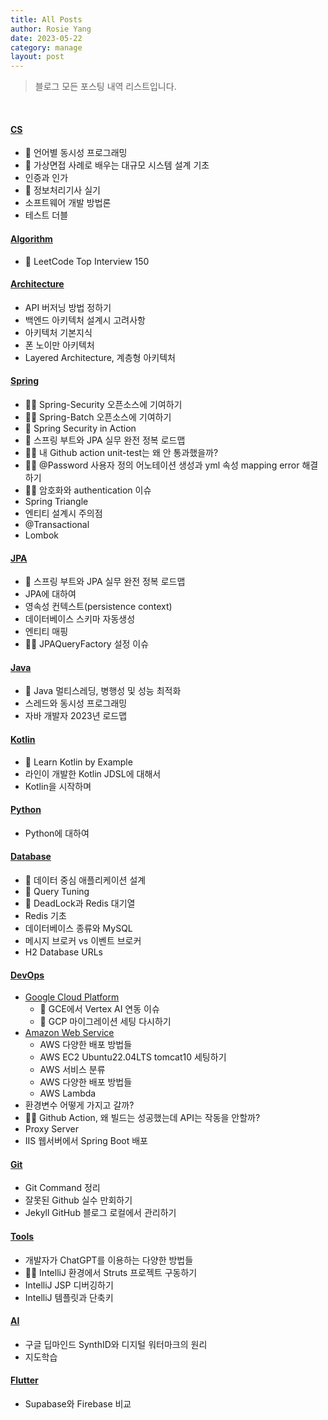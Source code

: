 ```yaml
---
title: All Posts
author: Rosie Yang
date: 2023-05-22
category: manage
layout: post
---
```


> 블로그 모든 포스팅 내역 리스트입니다.

<br>

#### [CS]({{site.baseurl}}/cs/2023/04/13/CS.html)
- 📖 언어별 동시성 프로그래밍
- 📖 가상면접 사례로 배우는 대규모 시스템 설계 기초
- 인증과 인가
- 📖 정보처리기사 실기
- 소프트웨어 개발 방법론
- 테스트 더블

#### [Algorithm]({{site.baseurl}}/cs/2023/04/14/Algorithm.html)
- 📖 LeetCode Top Interview 150

#### [Architecture]({{site.baseurl}}/cs/2023/04/14/Architecture.html)
- API 버저닝 방법 정하기
- 백엔드 아키텍처 설계시 고려사항
- 아키텍처 기본지식
- 폰 노이만 아키텍처
- Layered Architecture, 계층형 아키텍처

#### [Spring]({{site.baseurl}}/backend/2023/04/14/Spring.html)
- 🚴🏽 Spring-Security 오픈소스에 기여하기
- 🚴🏽 Spring-Batch 오픈소스에 기여하기
- 📖 Spring Security in Action
- 📖 스프링 부트와 JPA 실무 완전 정복 로드맵
- 🚴🏽 내 Github action unit-test는 왜 안 통과했을까?
- 🚴🏽 @Password 사용자 정의 어노테이션 생성과 yml 속성 mapping error 해결하기
- 🚴🏽 암호화와 authentication 이슈
- Spring Triangle
- 엔티티 설계시 주의점
- @Transactional
- Lombok

#### [JPA]({{site.baseurl}}/backend/2023/04/15/JPA.html)
- 📖 스프링 부트와 JPA 실무 완전 정복 로드맵
- JPA에 대하여
- 영속성 컨텍스트(persistence context)
- 데이터베이스 스키마 자동생성
- 엔티티 매핑
- 🚴🏽 JPAQueryFactory 설정 이슈

#### [Java]({{site.baseurl}}/backend/2023/04/30/Java.html)
- 📖 Java 멀티스레딩, 병행성 및 성능 최적화
- 스레드와 동시성 프로그래밍
- 자바 개발자 2023년 로드맵

#### [Kotlin]({{site.baseurl}}/backend/2023/05/02/Kotlin.html)
- 📖 Learn Kotlin by Example
- 라인이 개발한 Kotlin JDSL에 대해서
- Kotlin을 시작하며

#### [Python]({{site.baseurl}}/backend/2023/05/03/Python.html)
- Python에 대하여

#### [Database](/backend/2023/05/04/Database.html)
- 📖 데이터 중심 애플리케이션 설계
- 🚴 Query Tuning
- 🚴 DeadLock과 Redis 대기열
- Redis 기초
- 데이터베이스 종류와 MySQL
- 메시지 브로커 vs 이벤트 브로커
- H2 Database URLs

#### [DevOps]({{site.baseurl}}/devops/2023/05/08/DevOps.html)
- [Google Cloud Platform]({{site.baseurl}}/study/2023/05/07/GCP.html)
  - 🚴 GCE에서 Vertex AI 연동 이슈
  - 🚴 GCP 마이그레이션 세팅 다시하기
- [Amazon Web Service]({{site.baseurl}}/study/2023/05/07/AWS.html)
  - AWS 다양한 배포 방법들
  - AWS EC2 Ubuntu22.04LTS tomcat10 세팅하기
  - AWS 서비스 분류
  - AWS 다양한 배포 방법들
  - AWS Lambda
- 환경변수 어떻게 가지고 갈까?
- 🚴🏽 Github Action, 왜 빌드는 성공했는데 API는 작동을 안할까?
- Proxy Server
- IIS 웹서버에서 Spring Boot 배포

#### [Git]({{site.baseurl}}/tool/2023/05/08/Git.html)
- Git Command 정리
- 잘못된 Github 실수 만회하기
- Jekyll GitHub 블로그 로컬에서 관리하기

#### [Tools]({{site.baseurl}}/tool/2023/05/08/Tools.html)
- 개발자가 ChatGPT를 이용하는 다양한 방법들
- 🚴🏽 IntelliJ 환경에서 Struts 프로젝트 구동하기
- IntelliJ JSP 디버깅하기
- IntelliJ 템플릿과 단축키

#### [AI]({{site.baseurl}}/ai/2023/05/09/AI.html)
- 구글 딥마인드 SynthID와 디지털 워터마크의 원리
- 지도학습

#### [Flutter]({{site.baseurl}}/mobile/2023/05/09/Flutter.html)
- Supabase와 Firebase 비교

<div style="padding:3px; margin:200px 0;"></div>   
